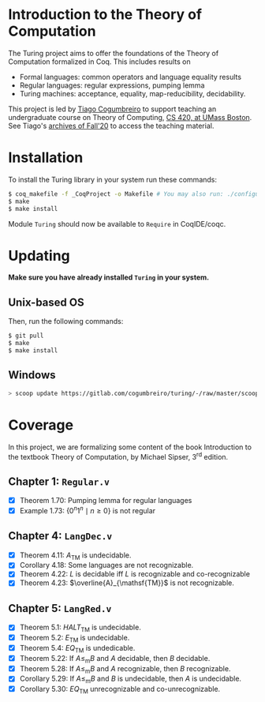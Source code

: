 # Introduction to the Theory of Computation

The Turing project aims to offer the foundations of the Theory of Computation
formalized in Coq. This includes results on
* Formal languages: common operators and language equality results
* Regular languages: regular expressions, pumping lemma
* Turing machines: acceptance, equality, map-reducibility, decidability.


This project is led by [Tiago Cogumbreiro](https://cogumbreiro.github.io/) to
support teaching an undergraduate course on Theory of Computing, [CS 420, at UMass
Boston](https://www.umb.edu/course_catalog/course_info/ugrd_CS_all_420). See
Tiago's [archives of Fall'20](https://cogumbreiro.github.io/teaching/cs420/s20/)
to access the teaching material.

# Installation


To install the Turing library in your system run these commands:
```bash
$ coq_makefile -f _CoqProject -o Makefile # You may also run: ./configure.sh
$ make
$ make install
```

Module `Turing` should now be available to `Require` in CoqIDE/coqc.

# Updating

**Make sure you have already installed `Turing` in your system.**

## Unix-based OS

Then, run the following commands:

```bash
$ git pull
$ make
$ make install
```

## Windows

```bash
> scoop update https://gitlab.com/cogumbreiro/turing/-/raw/master/scoop/turing.json
```

# Coverage

In this project, we are formalizing some content of the book Introduction to the
textbook Theory of Computation, by Michael Sipser, 3<sup>rd</sup> edition.

## Chapter 1: `Regular.v`
* [x] Theorem 1.70: Pumping lemma for regular languages
* [x] Example 1.73: $`\{ 0^n 1^n \mid n \ge 0 \}`$ is not regular

## Chapter 4: `LangDec.v`
* [x] Theorem 4.11: $`A_{\mathsf{TM}}`$ is undecidable.
* [x] Corollary 4.18: Some languages are not recognizable.
* [x] Theorem 4.22: $`L`$ is decidable iff $`L`$ is recognizable and co-recognizable
* [x] Theorem 4.23: $`\overline{A}_{\mathsf{TM}}`$ is not recognizable.

## Chapter 5: `LangRed.v`
* [x] Theorem 5.1: $`HALT_{\mathsf{TM}}`$ is undecidable.
* [x] Theorem 5.2: $`E_{\mathsf{TM}}`$ is undecidable.
* [x] Theorem 5.4: $`EQ_{\mathsf{TM}}`$ is undedicable.
* [x] Theorem 5.22: If $`A \le_{\mathrm{m}} B`$ and $`A`$ decidable, then $`B`$ decidable.
* [x] Theorem 5.28: If $`A \le_{\mathrm{m}} B`$ and $`A`$ recognizable, then $`B`$ recognizable.
* [x] Corollary 5.29: If $`A \le_{\mathrm{m}} B`$ and $`B`$ is undecidable, then $`A`$ is undecidable.
* [x] Corollary 5.30: $`EQ_{\mathsf{TM}}`$ unrecognizable and co-unrecognizable.
